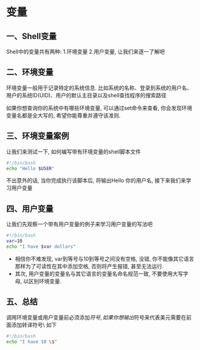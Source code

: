 # 变量

## 一、Shell变量
Shell中的变量共有两种: 1.环境变量 2.用户变量, 让我们来逐一了解吧

## 二、环境变量
环境变量一般用于记录特定的系统信息. 比如系统的名称、登录到系统的用户名、用户的系统ID(UID)、用户的默认主目录以及shell查找程序的搜索路径

如果你想查询你的系统中有哪些环境变量, 可以通过set命令来查看, 你会发现环境变量名都是全大写的, 希望你能尊重并遵守该准则.

## 三、环境变量案例
让我们来测试一下, 如何编写带有环境变量的shell脚本文件

```bash
#!/bin/bash
echo "Hello $USER"
```

不出意外的话, 当你完成执行该脚本后, 将输出Hello 你的用户名, 接下来我们来学习用户变量

## 四、用户变量

让我们先观察一个带有用户变量的例子来学习用户变量的写法吧

```bash
#!/bin/bash
var=10
echo "I have $var dollars"
```

- 相信你不难发现, var到等号与10到等号之间没有空格, 没错, 你不能像其它语言那样为了可读性在其中添加空格, 否则将产生报错, 甚至无法运行.
- 其次, 用户变量的变量名与其它语言的变量名命名规范一致, 不要使用大写字母, 以区别环境变量.

## 五、总结
调用环境变量或用户变量前必须添加$符号, 如果你想输出$符号来代表美元需要在前面添加转译符号\ 如下

```bash
#!/bin/bash
echo "I have 10 \$"
```
